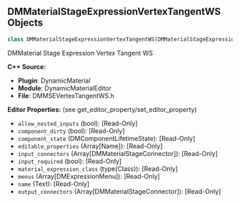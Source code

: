## DMMaterialStageExpressionVertexTangentWS Objects

```python
class DMMaterialStageExpressionVertexTangentWS(DMMaterialStageExpression)
```

DMMaterial Stage Expression Vertex Tangent WS

**C++ Source:**

- **Plugin**: DynamicMaterial
- **Module**: DynamicMaterialEditor
- **File**: DMMSEVertexTangentWS.h

**Editor Properties:** (see get_editor_property/set_editor_property)

- ``allow_nested_inputs`` (bool):  [Read-Only]
- ``component_dirty`` (bool):  [Read-Only]
- ``component_state`` (DMComponentLifetimeState):  [Read-Only]
- ``editable_properties`` (Array[Name]):  [Read-Only]
- ``input_connectors`` (Array[DMMaterialStageConnector]):  [Read-Only]
- ``input_required`` (bool):  [Read-Only]
- ``material_expression_class`` (type(Class)):  [Read-Only]
- ``menus`` (Array[DMExpressionMenu]):  [Read-Only]
- ``name`` (Text):  [Read-Only]
- ``output_connectors`` (Array[DMMaterialStageConnector]):  [Read-Only]

<a id="unreal.DMMaterialStageExpressionViewSize"></a>